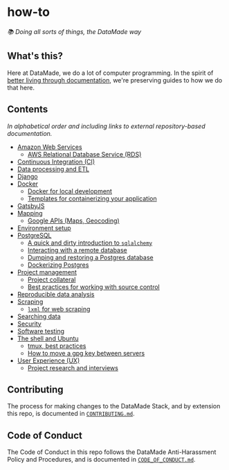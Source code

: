 # how-to

_📚 Doing all sorts of things, the DataMade way_

## What's this?

Here at DataMade, we do a lot of computer programming. In the spirit of [better living through documentation](https://datamade.us/blog/better-living-through-documentation), we're preserving guides to how we do that here.

## Contents

_In alphabetical order and including links to external repository-based documentation._

- [Amazon Web Services](aws/)
    - [AWS Relational Database Service (RDS)](aws/rds.md)
- [Continuous Integration (CI)](ci/)
- [Data processing and ETL](https://github.com/datamade/data-making-guidelines)
- [Django](django/)
- [Docker](docker/)
    - [Docker for local development](docker/local-development.md)
    - [Templates for containerizing your application](docker/templates/)
- [GatsbyJS](gatsby/)
- [Mapping](mapping/)
    - [Google APIs (Maps, Geocoding)](mapping/google-apis.md)
- [Environment setup](environment-setup.md)
- [PostgreSQL](postgres/)
    - [A quick and dirty introduction to `sqlalchemy`](postgres/quick-n-dirty-sqlalchemy.md)
    - [Interacting with a remote database](postgres/Interacting-with-a-remote-database.md)
    - [Dumping and restoring a Postgres database](postgres/Dump-and-restore-Postgres.md)
    - [Dockerizing Postgres](postgres/Dockerizing-Postgres.md)
- [Project management](project-management/)
    - [Project collateral](project-management/project-collateral.md)
    - [Best practices for working with source control](./source-control.md)
- [Reproducible data analysis](https://github.com/datamade/data-analysis-guidelines)
- [Scraping](scraping/)
    - [`lxml` for web scraping](scraping/lxml-for-web-scraping.md)
- [Searching data](search/)
- [Security](https://bit.ly/cryptochecklist)
- [Software testing](https://github.com/datamade/testing-guidelines)
- [The shell and Ubuntu](shell/)
    - [tmux, best practices](shell/tmux-best-practices.md)
    - [How to move a gpg key between servers](shell/moving-keys-between-servers.md)
- [User Experience (UX)](ux/)
    - [Project research and interviews](ux/project-research-and-interviews.md)

## Contributing

The process for making changes to the DataMade Stack, and by extension this repo, is documented in [`CONTRIBUTING.md`](./CONTRIBUTING.md).

## Code of Conduct

The Code of Conduct in this repo follows the DataMade Anti-Harassment Policy and Procedures, and is documented in [`CODE_OF_CONDUCT.md`](./CODE_OF_CONDUCT.md).
